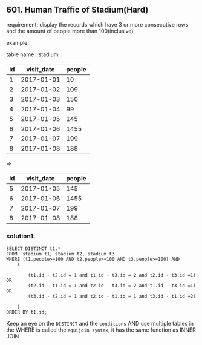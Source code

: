 ## 601. Human Traffic of Stadium(Hard)

requirement: display the records which have 3 or more consecutive rows and the amount of people more than 100(inclusive)

example:

table name : stadium

| id   | visit_date | people    |
|------|------------|-----------|
| 1    | 2017-01-01 | 10        |
| 2    | 2017-01-02 | 109       |
| 3    | 2017-01-03 | 150       |
| 4    | 2017-01-04 | 99        |
| 5    | 2017-01-05 | 145       |
| 6    | 2017-01-06 | 1455      |
| 7    | 2017-01-07 | 199       |
| 8    | 2017-01-08 | 188       |

=>

| id   | visit_date | people    |
|------|------------|-----------|
| 5    | 2017-01-05 | 145       |
| 6    | 2017-01-06 | 1455      |
| 7    | 2017-01-07 | 199       |
| 8    | 2017-01-08 | 188       |


### solution1:

```
SELECT DISTINCT t1.*
FROM  stadium t1, stadium t2, stadium t3
WHERE (t1.people>=100 AND t2.people>=100 AND t3.people>=100) AND
    (
        
        (t1.id - t2.id = 1 and t1.id - t3.id = 2 and t2.id - t3.id =1) OR
        (t2.id - t1.id = 1 and t2.id - t3.id = 2 and t1.id - t3.id =1) OR
        (t3.id - t2.id = 1 and t2.id - t1.id = 1 and t3.id - t1.id =2)
    
    )
ORDER BY t1.id;

```

Keep an eye on the `DISTINCT` and  the `conditions` 
AND use multiple tables in the WHERE is called the ` equijoin syntax `, it has the same function as INNER JOIN
